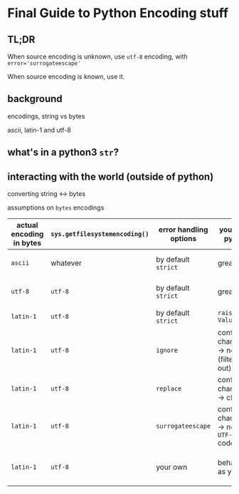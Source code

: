 # Final Guide to Python Encoding stuff

## TL;DR

When source encoding is unknown, use `utf-8` encoding, with `error='surrogateescape'`

When source encoding is known, use it.

## background

encodings, string vs bytes

ascii, latin-1 and utf-8

## what's in a python3 `str`?

## interacting with the world (outside of python)

converting string <-> bytes

assumptions on `bytes` encodings


| actual encoding in bytes | `sys.getfilesystemencoding()` | error handling options | you get in python | comment |
|-|-|-|-|-|
| `ascii` | whatever | by default `strict` | great `str` | (almost) all encodings are compatible with `ascii`
| `utf-8` | `utf-8` | by default `strict` | great `str` | if actual encoding == environment, life is better |
|`latin-1` | `utf-8` | by default `strict` | `raise ValueError` | `utf-8` and `latin-1` conflicts! |
|`latin-1` | `utf-8` | `ignore` | conflicting characters -> nothing (filtered out) | causes data loss |
|`latin-1` | `utf-8` | `replace` | conflicting characters -> char `?` | causes data loss |
|`latin-1` | `utf-8` | `surrogateescape` | conflicting characters -> non-`UTF-8` codepoints | can convert back to `bytes` losslessly |
|`latin-1` | `utf-8` | your own | behaves as you like | use `codecs.register_error` to add your own handler |



 
